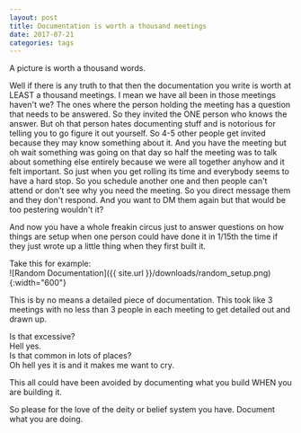 ```yaml
---
layout: post
title: Documentation is worth a thousand meetings
date: 2017-07-21
categories: tags
---
```

A picture is worth a thousand words.

Well if there is any truth to that then the documentation you write is worth at LEAST a thousand meetings. I mean we have all been in those meetings haven't we? The ones where the person holding the meeting has a question that needs to be answered. So they invited the ONE person who knows the answer. But oh that person hates documenting stuff and is notorious for telling you to go figure it out yourself. So 4-5 other people get invited because they may know something about it. And you have the meeting but oh wait something was going on that day so half the meeting was to talk about something else entirely because we were all together anyhow and it felt important. So just when you get rolling its time and everybody seems to have a hard stop. So you schedule another one and then people can't attend or don't see why you need the meeting. So you direct message them and they don't respond. And you want to DM them again but that would be too pestering wouldn't it?

And now you have a whole freakin circus just to answer questions on how things are setup when one person could have done it in 1/15th the time if they just wrote up a little thing when they first built it.

Take this for example:<br>
![Random Documentation]({{ site.url }}/downloads/random_setup.png){:width="600"}

This is by no means a detailed piece of documentation. This took like 3 meetings with no less than 3 people in each meeting to get detailed out and drawn up.

Is that excessive? <br>Hell yes. <br>Is that common in lots of places? <br>Oh hell yes it is and it makes me want to cry.

This all could have been avoided by documenting what you build WHEN you are building it.

So please for the love of the deity or belief system you have. Document what you are doing.